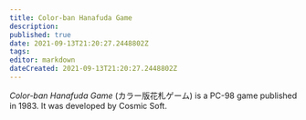 ```yaml
---
title: Color-ban Hanafuda Game
description: 
published: true
date: 2021-09-13T21:20:27.2448802Z 
tags: 
editor: markdown
dateCreated: 2021-09-13T21:20:27.2448802Z
---
```

_Color-ban Hanafuda Game_ (<span lang='ja'>カラー版花札ゲーム</span>) is a PC-98 game published in 1983.
It was developed by Cosmic Soft.
